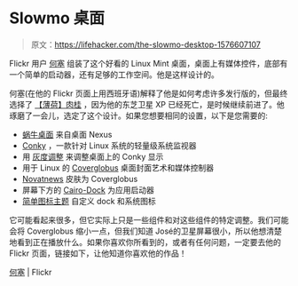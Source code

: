 # Slowmo 桌面

> 原文：<https://lifehacker.com/the-slowmo-desktop-1576607107>

Flickr 用户 [何塞](https://www.flickr.com/photos/59423015@N05/) 组装了这个好看的 Linux Mint 桌面，桌面上有媒体控件，底部有一个简单的启动器，还有足够的工作空间。他是这样设计的。



何塞(在他的 Flickr 页面上用西班牙语)解释了他是如何考虑许多发行版的，但最终选择了 [【薄荷】](http://linuxmint.com/)[肉桂](http://cinnamon.linuxmint.com/) ，因为他的东芝卫星 XP 已经死亡，是时候继续前进了。他琢磨了一会儿，选定了这个设计。如果您想要相同的设置，以下是您需要的:

*   [蜗牛桌面](http://animals.desktopnexus.com/wallpaper/1683080/) 来自桌面 Nexus
*   [Conky](http://conky.sourceforge.net/) ，一款针对 Linux 系统的轻量级系统监视器
*   用 [灰度调整](http://mmesantos1.deviantart.com/art/Grey-Scale-Conky-Mod-327615794) 来调整桌面上的 Conky 显示
*   用于 Linux 的 [Coverglobus](http://gloobus.net/coverglobus/) 桌面封面艺术和媒体控制器
*   [Novatnews](http://novatnews.deviantart.com/art/Novatnews-406148503) 皮肤为 Coverglobus
*   屏幕下方的 [Cairo-Dock](http://glx-dock.org/) 为应用启动器
*   [简单图标主题](http://kxmylo.deviantart.com/art/Simple-icon-theme-426040287) 自定义 dock 和系统图标

它可能看起来很多，但它实际上只是一些组件和对这些组件的特定调整。我们可能会将 Coverglobus 缩小一点，但我们知道 José的卫星屏幕很小，所以他想清楚地看到正在播放什么。如果你喜欢你所看到的，或者有任何问题，一定要去他的 Flickr 页面，链接如下，让他知道你喜欢他的作品！

[何塞](https://www.flickr.com/photos/59423015@N05/13520745105/in/pool-lifehacker-desktop-showandtell) | Flickr